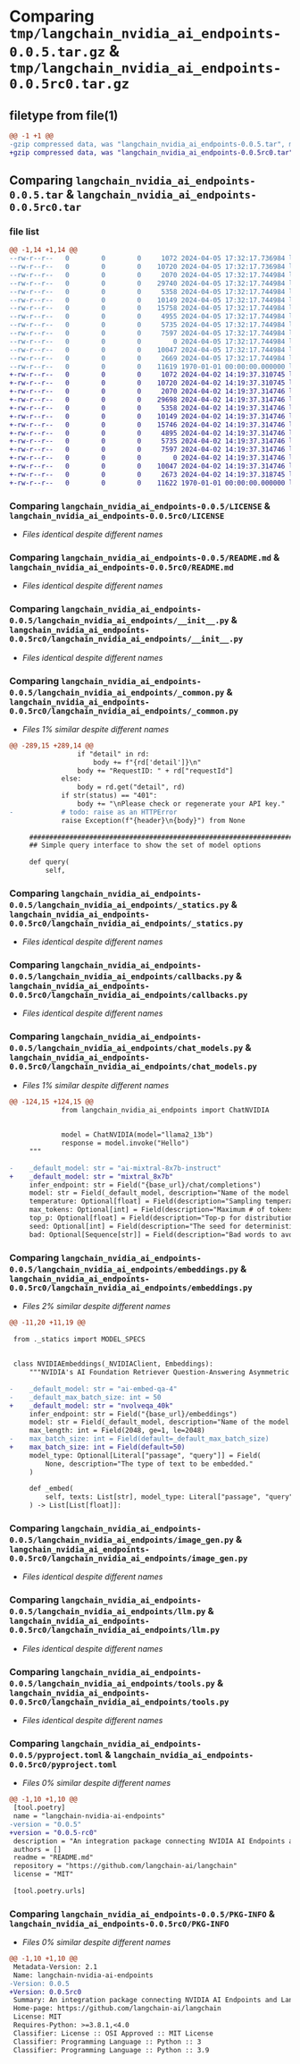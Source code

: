 # Comparing `tmp/langchain_nvidia_ai_endpoints-0.0.5.tar.gz` & `tmp/langchain_nvidia_ai_endpoints-0.0.5rc0.tar.gz`

## filetype from file(1)

```diff
@@ -1 +1 @@
-gzip compressed data, was "langchain_nvidia_ai_endpoints-0.0.5.tar", max compression
+gzip compressed data, was "langchain_nvidia_ai_endpoints-0.0.5rc0.tar", max compression
```

## Comparing `langchain_nvidia_ai_endpoints-0.0.5.tar` & `langchain_nvidia_ai_endpoints-0.0.5rc0.tar`

### file list

```diff
@@ -1,14 +1,14 @@
--rw-r--r--   0        0        0     1072 2024-04-05 17:32:17.736984 langchain_nvidia_ai_endpoints-0.0.5/LICENSE
--rw-r--r--   0        0        0    10720 2024-04-05 17:32:17.736984 langchain_nvidia_ai_endpoints-0.0.5/README.md
--rw-r--r--   0        0        0     2070 2024-04-05 17:32:17.744984 langchain_nvidia_ai_endpoints-0.0.5/langchain_nvidia_ai_endpoints/__init__.py
--rw-r--r--   0        0        0    29740 2024-04-05 17:32:17.744984 langchain_nvidia_ai_endpoints-0.0.5/langchain_nvidia_ai_endpoints/_common.py
--rw-r--r--   0        0        0     5358 2024-04-05 17:32:17.744984 langchain_nvidia_ai_endpoints-0.0.5/langchain_nvidia_ai_endpoints/_statics.py
--rw-r--r--   0        0        0    10149 2024-04-05 17:32:17.744984 langchain_nvidia_ai_endpoints-0.0.5/langchain_nvidia_ai_endpoints/callbacks.py
--rw-r--r--   0        0        0    15758 2024-04-05 17:32:17.744984 langchain_nvidia_ai_endpoints-0.0.5/langchain_nvidia_ai_endpoints/chat_models.py
--rw-r--r--   0        0        0     4955 2024-04-05 17:32:17.744984 langchain_nvidia_ai_endpoints-0.0.5/langchain_nvidia_ai_endpoints/embeddings.py
--rw-r--r--   0        0        0     5735 2024-04-05 17:32:17.744984 langchain_nvidia_ai_endpoints-0.0.5/langchain_nvidia_ai_endpoints/image_gen.py
--rw-r--r--   0        0        0     7597 2024-04-05 17:32:17.744984 langchain_nvidia_ai_endpoints-0.0.5/langchain_nvidia_ai_endpoints/llm.py
--rw-r--r--   0        0        0        0 2024-04-05 17:32:17.744984 langchain_nvidia_ai_endpoints-0.0.5/langchain_nvidia_ai_endpoints/py.typed
--rw-r--r--   0        0        0    10047 2024-04-05 17:32:17.744984 langchain_nvidia_ai_endpoints-0.0.5/langchain_nvidia_ai_endpoints/tools.py
--rw-r--r--   0        0        0     2669 2024-04-05 17:32:17.744984 langchain_nvidia_ai_endpoints-0.0.5/pyproject.toml
--rw-r--r--   0        0        0    11619 1970-01-01 00:00:00.000000 langchain_nvidia_ai_endpoints-0.0.5/PKG-INFO
+-rw-r--r--   0        0        0     1072 2024-04-02 14:19:37.310745 langchain_nvidia_ai_endpoints-0.0.5rc0/LICENSE
+-rw-r--r--   0        0        0    10720 2024-04-02 14:19:37.310745 langchain_nvidia_ai_endpoints-0.0.5rc0/README.md
+-rw-r--r--   0        0        0     2070 2024-04-02 14:19:37.314746 langchain_nvidia_ai_endpoints-0.0.5rc0/langchain_nvidia_ai_endpoints/__init__.py
+-rw-r--r--   0        0        0    29698 2024-04-02 14:19:37.314746 langchain_nvidia_ai_endpoints-0.0.5rc0/langchain_nvidia_ai_endpoints/_common.py
+-rw-r--r--   0        0        0     5358 2024-04-02 14:19:37.314746 langchain_nvidia_ai_endpoints-0.0.5rc0/langchain_nvidia_ai_endpoints/_statics.py
+-rw-r--r--   0        0        0    10149 2024-04-02 14:19:37.314746 langchain_nvidia_ai_endpoints-0.0.5rc0/langchain_nvidia_ai_endpoints/callbacks.py
+-rw-r--r--   0        0        0    15746 2024-04-02 14:19:37.314746 langchain_nvidia_ai_endpoints-0.0.5rc0/langchain_nvidia_ai_endpoints/chat_models.py
+-rw-r--r--   0        0        0     4895 2024-04-02 14:19:37.314746 langchain_nvidia_ai_endpoints-0.0.5rc0/langchain_nvidia_ai_endpoints/embeddings.py
+-rw-r--r--   0        0        0     5735 2024-04-02 14:19:37.314746 langchain_nvidia_ai_endpoints-0.0.5rc0/langchain_nvidia_ai_endpoints/image_gen.py
+-rw-r--r--   0        0        0     7597 2024-04-02 14:19:37.314746 langchain_nvidia_ai_endpoints-0.0.5rc0/langchain_nvidia_ai_endpoints/llm.py
+-rw-r--r--   0        0        0        0 2024-04-02 14:19:37.314746 langchain_nvidia_ai_endpoints-0.0.5rc0/langchain_nvidia_ai_endpoints/py.typed
+-rw-r--r--   0        0        0    10047 2024-04-02 14:19:37.314746 langchain_nvidia_ai_endpoints-0.0.5rc0/langchain_nvidia_ai_endpoints/tools.py
+-rw-r--r--   0        0        0     2673 2024-04-02 14:19:37.318745 langchain_nvidia_ai_endpoints-0.0.5rc0/pyproject.toml
+-rw-r--r--   0        0        0    11622 1970-01-01 00:00:00.000000 langchain_nvidia_ai_endpoints-0.0.5rc0/PKG-INFO
```

### Comparing `langchain_nvidia_ai_endpoints-0.0.5/LICENSE` & `langchain_nvidia_ai_endpoints-0.0.5rc0/LICENSE`

 * *Files identical despite different names*

### Comparing `langchain_nvidia_ai_endpoints-0.0.5/README.md` & `langchain_nvidia_ai_endpoints-0.0.5rc0/README.md`

 * *Files identical despite different names*

### Comparing `langchain_nvidia_ai_endpoints-0.0.5/langchain_nvidia_ai_endpoints/__init__.py` & `langchain_nvidia_ai_endpoints-0.0.5rc0/langchain_nvidia_ai_endpoints/__init__.py`

 * *Files identical despite different names*

### Comparing `langchain_nvidia_ai_endpoints-0.0.5/langchain_nvidia_ai_endpoints/_common.py` & `langchain_nvidia_ai_endpoints-0.0.5rc0/langchain_nvidia_ai_endpoints/_common.py`

 * *Files 1% similar despite different names*

```diff
@@ -289,15 +289,14 @@
                 if "detail" in rd:
                     body += f"{rd['detail']}\n"
                 body += "RequestID: " + rd["requestId"]
             else:
                 body = rd.get("detail", rd)
             if str(status) == "401":
                 body += "\nPlease check or regenerate your API key."
-            # todo: raise as an HTTPError
             raise Exception(f"{header}\n{body}") from None
 
     ####################################################################################
     ## Simple query interface to show the set of model options
 
     def query(
         self,
```

### Comparing `langchain_nvidia_ai_endpoints-0.0.5/langchain_nvidia_ai_endpoints/_statics.py` & `langchain_nvidia_ai_endpoints-0.0.5rc0/langchain_nvidia_ai_endpoints/_statics.py`

 * *Files identical despite different names*

### Comparing `langchain_nvidia_ai_endpoints-0.0.5/langchain_nvidia_ai_endpoints/callbacks.py` & `langchain_nvidia_ai_endpoints-0.0.5rc0/langchain_nvidia_ai_endpoints/callbacks.py`

 * *Files identical despite different names*

### Comparing `langchain_nvidia_ai_endpoints-0.0.5/langchain_nvidia_ai_endpoints/chat_models.py` & `langchain_nvidia_ai_endpoints-0.0.5rc0/langchain_nvidia_ai_endpoints/chat_models.py`

 * *Files 1% similar despite different names*

```diff
@@ -124,15 +124,15 @@
             from langchain_nvidia_ai_endpoints import ChatNVIDIA
 
 
             model = ChatNVIDIA(model="llama2_13b")
             response = model.invoke("Hello")
     """
 
-    _default_model: str = "ai-mixtral-8x7b-instruct"
+    _default_model: str = "mixtral_8x7b"
     infer_endpoint: str = Field("{base_url}/chat/completions")
     model: str = Field(_default_model, description="Name of the model to invoke")
     temperature: Optional[float] = Field(description="Sampling temperature in [0, 1]")
     max_tokens: Optional[int] = Field(description="Maximum # of tokens to generate")
     top_p: Optional[float] = Field(description="Top-p for distribution sampling")
     seed: Optional[int] = Field(description="The seed for deterministic results")
     bad: Optional[Sequence[str]] = Field(description="Bad words to avoid (cased)")
```

### Comparing `langchain_nvidia_ai_endpoints-0.0.5/langchain_nvidia_ai_endpoints/embeddings.py` & `langchain_nvidia_ai_endpoints-0.0.5rc0/langchain_nvidia_ai_endpoints/embeddings.py`

 * *Files 2% similar despite different names*

```diff
@@ -11,20 +11,19 @@
 
 from ._statics import MODEL_SPECS
 
 
 class NVIDIAEmbeddings(_NVIDIAClient, Embeddings):
     """NVIDIA's AI Foundation Retriever Question-Answering Asymmetric Model."""
 
-    _default_model: str = "ai-embed-qa-4"
-    _default_max_batch_size: int = 50
+    _default_model: str = "nvolveqa_40k"
     infer_endpoint: str = Field("{base_url}/embeddings")
     model: str = Field(_default_model, description="Name of the model to invoke")
     max_length: int = Field(2048, ge=1, le=2048)
-    max_batch_size: int = Field(default=_default_max_batch_size)
+    max_batch_size: int = Field(default=50)
     model_type: Optional[Literal["passage", "query"]] = Field(
         None, description="The type of text to be embedded."
     )
 
     def _embed(
         self, texts: List[str], model_type: Literal["passage", "query"]
     ) -> List[List[float]]:
```

### Comparing `langchain_nvidia_ai_endpoints-0.0.5/langchain_nvidia_ai_endpoints/image_gen.py` & `langchain_nvidia_ai_endpoints-0.0.5rc0/langchain_nvidia_ai_endpoints/image_gen.py`

 * *Files identical despite different names*

### Comparing `langchain_nvidia_ai_endpoints-0.0.5/langchain_nvidia_ai_endpoints/llm.py` & `langchain_nvidia_ai_endpoints-0.0.5rc0/langchain_nvidia_ai_endpoints/llm.py`

 * *Files identical despite different names*

### Comparing `langchain_nvidia_ai_endpoints-0.0.5/langchain_nvidia_ai_endpoints/tools.py` & `langchain_nvidia_ai_endpoints-0.0.5rc0/langchain_nvidia_ai_endpoints/tools.py`

 * *Files identical despite different names*

### Comparing `langchain_nvidia_ai_endpoints-0.0.5/pyproject.toml` & `langchain_nvidia_ai_endpoints-0.0.5rc0/pyproject.toml`

 * *Files 0% similar despite different names*

```diff
@@ -1,10 +1,10 @@
 [tool.poetry]
 name = "langchain-nvidia-ai-endpoints"
-version = "0.0.5"
+version = "0.0.5-rc0"
 description = "An integration package connecting NVIDIA AI Endpoints and LangChain"
 authors = []
 readme = "README.md"
 repository = "https://github.com/langchain-ai/langchain"
 license = "MIT"
 
 [tool.poetry.urls]
```

### Comparing `langchain_nvidia_ai_endpoints-0.0.5/PKG-INFO` & `langchain_nvidia_ai_endpoints-0.0.5rc0/PKG-INFO`

 * *Files 0% similar despite different names*

```diff
@@ -1,10 +1,10 @@
 Metadata-Version: 2.1
 Name: langchain-nvidia-ai-endpoints
-Version: 0.0.5
+Version: 0.0.5rc0
 Summary: An integration package connecting NVIDIA AI Endpoints and LangChain
 Home-page: https://github.com/langchain-ai/langchain
 License: MIT
 Requires-Python: >=3.8.1,<4.0
 Classifier: License :: OSI Approved :: MIT License
 Classifier: Programming Language :: Python :: 3
 Classifier: Programming Language :: Python :: 3.9
```

